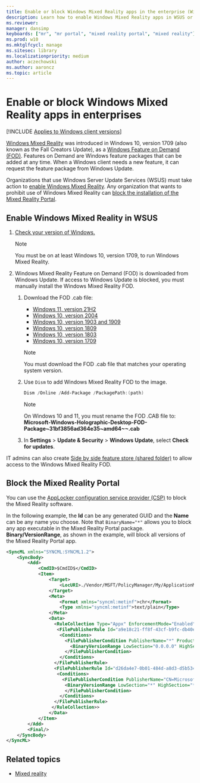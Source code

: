 ```yaml
---
title: Enable or block Windows Mixed Reality apps in the enterprise (Windows 10/11)
description: Learn how to enable Windows Mixed Reality apps in WSUS or block the Windows Mixed Reality portal in enterprises.
ms.reviewer: 
manager: dansimp
keyboards: ["mr", "mr portal", "mixed reality portal", "mixed reality"]
ms.prod: w10
ms.mktglfcycl: manage
ms.sitesec: library
ms.localizationpriority: medium
author: aczechowski
ms.author: aaroncz
ms.topic: article
---
```


# Enable or block Windows Mixed Reality apps in enterprises

[!INCLUDE [Applies to Windows client versions](./includes/applies-to-windows-client-versions.md)]


[Windows Mixed Reality](https://blogs.windows.com/windowsexperience/2017/10/03/the-era-of-windows-mixed-reality-begins-october-17/) was introduced in Windows 10, version 1709 (also known as the Fall Creators Update), as a [Windows Feature on Demand (FOD)](/windows-hardware/manufacture/desktop/features-on-demand-v2--capabilities). Features on Demand are Windows feature packages that can be added at any time. When a Windows client needs a new feature, it can request the feature package from Windows Update.

Organizations that use Windows Server Update Services (WSUS) must take action to [enable Windows Mixed Reality](#enable-windows-mixed-reality-in-wsus). Any organization that wants to prohibit use of Windows Mixed Reality can [block the installation of the Mixed Reality Portal](#block-the-mixed-reality-portal).

## Enable Windows Mixed Reality in WSUS

1. [Check your version of Windows.](https://support.microsoft.com/help/13443/windows-which-operating-system)

   >[!NOTE]
   >You must be on at least Windows 10, version 1709, to run Windows Mixed Reality.

2. Windows Mixed Reality Feature on Demand (FOD) is downloaded from Windows Update. If access to Windows Update is blocked, you must manually install the Windows Mixed Reality FOD.

   1. Download the FOD .cab file:

        - [Windows 11, version 21H2](https://software-download.microsoft.com/download/sg/Microsoft-Windows-Holographic-Desktop-FOD-Package~31bf3856ad364e35~amd_64~~.cab)
        - [Windows 10, version 2004](https://software-download.microsoft.com/download/pr/6cf73b63/Microsoft-Windows-Holographic-Desktop-FOD-Package~31bf3856ad364e35~amd64~~.cab)
        - [Windows 10, version 1903 and 1909](https://software-download.microsoft.com/download/pr/Microsoft-Windows-Holographic-Desktop-FOD-Package-31bf3856ad364e35-amd64.cab)
        - [Windows 10, version 1809](https://software-download.microsoft.com/download/pr/microsoft-windows-holographic-desktop-fod-package31bf3856ad364e35amd64_1.cab)
        - [Windows 10, version 1803](https://download.microsoft.com/download/9/9/3/9934B163-FA01-4108-A38A-851B4ACD1244/Microsoft-Windows-Holographic-Desktop-FOD-Package~31bf3856ad364e35~amd64~~.cab)
        - [Windows 10, version 1709](https://download.microsoft.com/download/6/F/8/6F816172-AC7D-4F45-B967-D573FB450CB7/Microsoft-Windows-Holographic-Desktop-FOD-Package.cab)

        > [!NOTE]
        > You must download the FOD .cab file that matches your operating system version.

   1. Use `Dism` to add Windows Mixed Reality FOD to the image.

        ```powershell
        Dism /Online /Add-Package /PackagePath:(path)
        ```
      
        > [!NOTE]
        > On Windows 10 and 11, you must rename the FOD .CAB file to: **Microsoft-Windows-Holographic-Desktop-FOD-Package~31bf3856ad364e35~amd64~~.cab**

   1. In **Settings** > **Update & Security** > **Windows Update**, select **Check for updates**.


IT admins can also create [Side by side feature store (shared folder)](/previous-versions/windows/it-pro/windows-server-2012-R2-and-2012/jj127275(v=ws.11)) to allow access to the Windows Mixed Reality FOD.

## Block the Mixed Reality Portal

You can use the [AppLocker configuration service provider (CSP)](/windows/client-management/mdm/applocker-csp) to block the Mixed Reality software.

In the following example, the **Id** can be any generated GUID and the **Name** can be any name you choose. Note that `BinaryName="*"` allows you to block any app executable in the Mixed Reality Portal package. **Binary/VersionRange**, as shown in the example, will block all versions of the Mixed Reality Portal app.

```xml
<SyncML xmlns="SYNCML:SYNCML1.2">
    <SyncBody>
        <Add>
            <CmdID>$CmdID$</CmdID>
            <Item>
                <Target>
                    <LocURI>./Vendor/MSFT/PolicyManager/My/ApplicationManagement/ApplicationRestrictions</LocURI>
                </Target>
                <Meta>
                    <Format xmlns="syncml:metinf">chr</Format>
                    <Type xmlns="syncml:metinf">text/plain</Type>
                </Meta>
                <Data>
                  <RuleCollection Type="Appx" EnforcementMode="Enabled">
                   <FilePublisherRule Id="a9e18c21-ff8f-43cf-b9fc-db40eed693ba" Name="(Default Rule) All signed packaged apps" Description="Allows members of the Everyone group to run packaged apps that are signed." UserOrGroupSid="S-1-1-0" Action="Allow">
                    <Conditions>
                      <FilePublisherCondition PublisherName="*" ProductName="*" BinaryName="*">
                        <BinaryVersionRange LowSection="0.0.0.0" HighSection="*" />
                      </FilePublisherCondition>
                    </Conditions>
                  </FilePublisherRule>
                  <FilePublisherRule Id="d26da4e7-0b01-484d-a8d3-d5b5341b2d55" Name="Block Mixed Reality Portal" Description="" UserOrGroupSid="S-1-1-0" Action="Deny">
                   <Conditions>
                     <FilePublisherCondition PublisherName="CN=Microsoft Windows, O=Microsoft Corporation, L=Redmond, S=Washington, C=US" ProductName="Microsoft.Windows.HolographicFirstRun" BinaryName="*">
                      <BinaryVersionRange LowSection="*" HighSection="*" />
                      </FilePublisherCondition>
                    </Conditions>
                  </FilePublisherRule>
                 </RuleCollection>>
                </Data>
            </Item>
        </Add>
        <Final/>
    </SyncBody>
</SyncML>
```


## Related topics

- [Mixed reality](https://developer.microsoft.com/windows/mixed-reality/mixed_reality)
